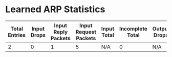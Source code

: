 
# Learned ARP Statistics
| Total Entries | Input Drops | Input Reply Packets | Input Request Packets | Input Total | Incomplete Total | Output Drops | Output Gratuitous Packets | Output Reply Packets | Output Request Packets | Output Total |
| ------------- | ----------- | ------------------- | --------------------- | ----------- | ---------------- | ------------ | ------------------------- | -------------------- | ---------------------- | ------------ |
| 2 | 0 | 1 | 5 | N/A | 0 | N/A | N/A | 6 | 1 | N/A |